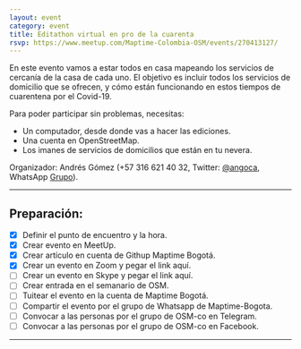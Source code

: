 ```yaml
---
layout: event
category: event
title: Editathon virtual en pro de la cuarenta
rsvp: https://www.meetup.com/Maptime-Colombia-OSM/events/270413127/
---
```


En este evento vamos a estar todos en casa mapeando los servicios de cercanía de la casa de cada uno.
El objetivo es incluir todos los servicios de domicilio que se ofrecen, y cómo están funcionando en estos tiempos de cuarentena por el Covid-19.

Para poder participar sin problemas, necesitas:
* Un computador, desde donde vas a hacer las ediciones.
* Una cuenta en OpenStreetMap.
* Los imanes de servicios de domicilios que están en tu nevera.

Organizador: Andrés Gómez (+57 316 621 40 32, Twitter: [@angoca](http://twitter.com/angoca),
WhatsApp [Grupo](https://chat.whatsapp.com/IzhSE1zf4czGIPOSSM6Xk5)).

-----

## Preparación:

- [X] Definir el punto de encuentro y la hora.
- [X] Crear evento en MeetUp.
- [X] Crear artículo en cuenta de Githup Maptime Bogotá.
- [X] Crear un evento en Zoom y pegar el link aquí.
- [ ] Crear un evento en Skype y pegar el link aquí.
- [ ] Crear entrada en el semanario de OSM.
- [ ] Tuitear el evento en la cuenta de Maptime Bogotá.
- [ ] Compartir el evento por el grupo de Whatsapp de Maptime-Bogota.
- [ ] Convocar a las personas por el grupo de OSM-co en Telegram.
- [ ] Convocar a las personas por el grupo de OSM-co en Facebook.

-----

